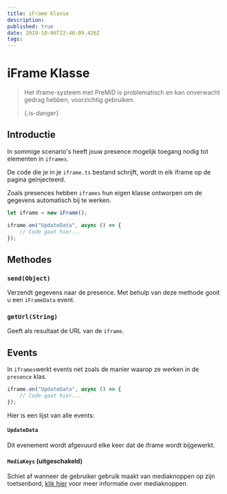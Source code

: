 ```yaml
---
title: iFrame Klasse
description:
published: true
date: 2019-10-06T22:40:09.426Z
tags:
---
```


# iFrame Klasse
> Het iframe-systeem met PreMiD is problematisch en kan onverwacht gedrag hebben, voorzichtig gebruiken. 
> 
> {.is-danger}

## Introductie

In sommige scenario's heeft jouw presence mogelijk toegang nodig tot elementen in `iframes`.

De code die je in je `iframe.ts` bestand schrijft, wordt in elk iframe op de pagina geïnjecteerd.

Zoals presences hebben `iframes` hun eigen klasse ontworpen om de gegevens automatisch bij te werken.

```typescript
let iframe = new iFrame();

iframe.on("UpdateData", async () => {
    // Code gaat hier...
});
```

## Methodes

### `send(Object)`
Verzendt gegevens naar de presence. Met behulp van deze methode gooit u een `iFrameData` event.

### `getUrl(String)`
Geeft als resultaat de URL van de `iframe`.

## Events
In `iframes`werkt events net zoals de manier waarop ze werken in de `presence` klas.

```typescript
iframe.on("UpdateData", async () => {
    // Code gaat hier...
});
```

Hier is een lijst van alle events:

#### `UpdateData`

Dit evenement wordt afgevuurd elke keer dat de iframe wordt bijgewerkt.

#### `MediaKeys` (uitgeschakeld)

Schiet af wanneer de gebruiker gebruik maakt van mediaknoppen op zijn toetsenbord, [klik hier](/dev/presence/class#mediakeys) voor meer informatie over mediaknoppen.